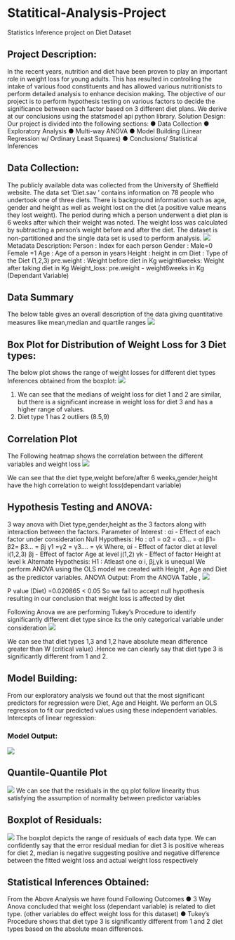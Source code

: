 # Statitical-Analysis-Project
Statistics Inference project on Diet Dataset


## Project Description:
In the recent years, nutrition and diet have been proven to play an
important role in weight loss for young adults. This has resulted in
controlling the intake of various food constituents and has allowed various
nutritionists to perform detailed analysis to enhance decision making. The
objective of our project is to perform hypothesis testing on various factors
to decide the significance between each factor based on 3 different diet
plans. We derive at our conclusions using the statsmodel api python library.
Solution Design:
Our project is divided into the following sections:
● Data Collection
● Exploratory Analysis
● Multi-way ANOVA
● Model Building (Linear Regression w/ Ordinary Least Squares)
● Conclusions/ Statistical Inferences

## Data Collection:
The publicly available data was collected from the University of Sheffield
website. The data set ‘Diet.sav ’ contains information on 78 people who
undertook one of three diets. There is background information such as age,
gender and height as well as weight lost on the diet (a positive value
means they lost weight). The period during which a person underwent a
diet plan is 6 weeks after which their weight was noted. The weight loss
was calculated by subtracting a person’s weight before and after the diet.
The dataset is non-partitioned and the single data set is used to perform
analysis.
![](https://user-images.githubusercontent.com/32817147/46920075-9d9b5380-cfb6-11e8-9895-92c09fab2a04.PNG)
Metadata Description:
Person : Index for each person
Gender : Male=0 Female =1
Age : Age of a person in years
Height : height in cm
Diet : Type of the Diet (1,2,3)
pre.weight : Weight before diet in Kg
weight6weeks: Weight after taking diet in Kg
Weight_loss: pre.weight - weight6weeks in Kg (Dependant Variable)

## Data Summary
The below table gives an overall description of the data giving quantitative
measures like mean,median and quartile ranges
![](https://user-images.githubusercontent.com/32817147/46920078-9ffdad80-cfb6-11e8-8037-1679b97b9bcd.PNG)

## Box Plot for Distribution of Weight Loss for 3 Diet types:
The below plot shows the range of weight losses for different diet types
Inferences obtained from the boxplot:
![](https://user-images.githubusercontent.com/32817147/46920079-a2600780-cfb6-11e8-96d0-7629d14ccb87.PNG)

1. We can see that the medians of weight loss for diet 1 and 2 are
similar, but there is a significant increase in weight loss for diet 3 and
has a higher range of values.
2. Diet type 1 has 2 outliers (8.5,9)

## Correlation Plot
The Following heatmap shows the correlation between the different
variables and weight loss
![](https://user-images.githubusercontent.com/32817147/46920084-ab50d900-cfb6-11e8-92fd-3eb2df0fc151.PNG)

We can see that the diet type,weight before/after 6 weeks,gender,height
have the high correlation to weight loss(dependant variable)

## Hypothesis Testing and ANOVA:
3 way anova with Diet type,gender,height as the 3 factors along with
interaction between the factors.
Parameter of Interest :
αi - Effect of each factor under consideration
Null Hypothesis:
Ho : α1 = α2 = α3… = αi
β1= β2= β3... = βj
γ1 =γ2 = γ3…. = γk
Where, αi - Effect of factor diet at level i(1,2,3)
βj - Effect of factor Age at level j(1,2)
γk - Effect of factor Height at level k
Alternate Hypothesis:
H1 : Atleast one α i, βj,γk is unequal
We perform ANOVA using the OLS model we created with Height , Age
and Diet as the predictor variables.
ANOVA Output:
From the ANOVA Table ,
![](https://user-images.githubusercontent.com/32817147/46920086-ad1a9c80-cfb6-11e8-9122-a64592f64d31.PNG)

P value (Diet) =0.020865 < 0.05 So we fail to accept null hypothesis
resulting in our conclusion that weight loss is affected by diet

Following Anova we are performing Tukey’s Procedure to identify
significantly different diet type since its the only categorical variable under
consideration
![](https://user-images.githubusercontent.com/32817147/46920088-aee46000-cfb6-11e8-8890-fa88a7d4e3a6.PNG)

We can see that diet types 1,3 and 1,2 have absolute mean difference
greater than W (critical value) .Hence we can clearly say that diet type 3 is
significantly different from 1 and 2.

## Model Building:
From our exploratory analysis we found out that the most significant
predictors for regression were Diet, Age and Height. We perform an OLS
regression to fit our predicted values using these independent variables.
Intercepts of linear regression:
### Model Output:
![](https://user-images.githubusercontent.com/32817147/46920090-b441aa80-cfb6-11e8-8f27-70503111a998.PNG)

## Quantile-Quantile Plot
![](https://user-images.githubusercontent.com/32817147/46920091-b73c9b00-cfb6-11e8-9d65-c51d416eafac.PNG)
We can see that the residuals in the qq plot follow linearity thus satisfying
the assumption of normality between predictor variables

## Boxplot of Residuals:
![](https://user-images.githubusercontent.com/32817147/46920093-b9065e80-cfb6-11e8-86eb-692e81bbe995.PNG)
The boxplot depicts the range of residuals of each data type. We can
confidently say that the error residual median for diet 3 is positive whereas
for diet 2, median is negative suggesting positive and negative difference
between the fitted weight loss and actual weight loss respectively

## Statistical Inferences Obtained:
From the Above Analysis we have found Following Outcomes
● 3 Way Anova concluded that weight loss (dependant variable) is
related to diet type. (other variables do effect weight loss for this
dataset)
● Tukey’s Procedure shows that diet type 3 is significantly different
from 1 and 2 diet types based on the absolute mean differences.
